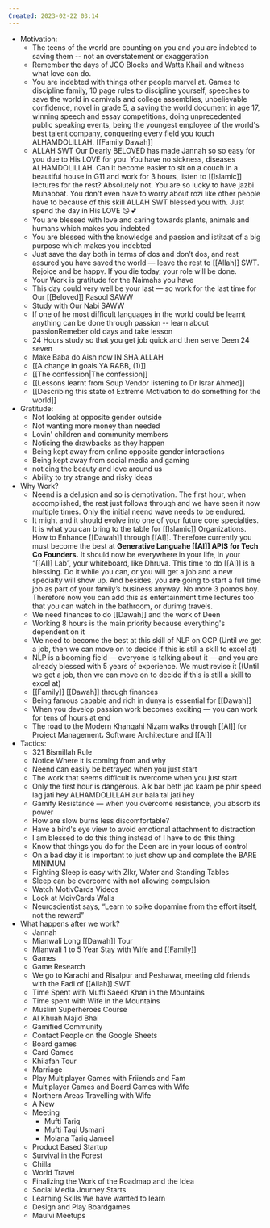 ```yaml
---
Created: 2023-02-22 03:14
---
```

- Motivation:
	- The teens of the world are counting on you and you are indebted to saving them -- not an overstatement or exaggeration 
	- Remember the days of JCO Blocks and Watta Khail and witness what love can do.
	- You are indebted with things other people marvel at. Games to discipline family, 10 page rules to discipline yourself, speeches to save the world in carnivals and college assemblies, unbelievable confidence, novel in grade 5, a saving the world document in age 17, winning speech and essay competitions, doing unprecedented public speaking events, being the youngest employee of the world's best talent company, conquering every field you touch ALHAMDOLILLAH. [[Family Dawah]]
	- ALLAH SWT Our Dearly BELOVED has made Jannah so so easy for you due to His LOVE for you. You have no sickness, diseases ALHAMDOLILLAH. Can it become easier to sit on a couch in a beautiful house in G11 and work for 3 hours, listen to [[Islamic]] lectures for the rest? Absolutely not. You are so lucky to have jazbi Muhabbat. You don't even have to worry about rozi like other people have to because of this skill ALLAH SWT blessed you with. Just spend the day in His LOVE 😘 💕
	- You are blessed with love and caring towards plants, animals and humans which makes you indebted
	- You are blessed with the knowledge and passion and istitaat of a big purpose which makes you indebted
	- Just save the day both in terms of dos and don’t dos, and rest assured you have saved the world — leave the rest to [[Allah]] SWT. Rejoice and be happy. If you die today, your role will be done.
	- Your Work is gratitude for the Naimahs you have
	- This day could very well be your last — so work for the last time for Our [[Beloved]] Rasool SAWW
	- Study with Our Nabi SAWW
	- If one of he most difficult languages in the world could be learnt anything can be done through passion -- learn about passionRemeber old days and take lesson
	- 24 Hours study so that you get job quick and then serve Deen 24 seven
	- Make Baba do Aish now IN SHA ALLAH
	- [[A change in goals YA RABB, (1)]]
	- [[The confession|The confession]]
	- [[Lessons learnt from Soup Vendor listening to Dr Israr Ahmed]]
	- [[Describing this state of Extreme Motivation to do something for the world]]
- Gratitude:
	- Not looking at opposite gender outside 
	- Not wanting more money than needed
	- Lovin' children and community members 
	- Noticing the drawbacks as they happen
	- Being kept away from online opposite gender interactions
	- Being kept away from social media and gaming
	- noticing the beauty and love around us
	- Ability to try strange and risky ideas
- Why Work?
	- Neend is a delusion and so is demotivation. The first hour, when accomplished, the rest just follows through and we have seen it now multiple times. Only the initial neend wave needs to be endured.
	- It might and it should evolve into one of your future core specialties. It is what you can bring to the table for [[Islamic]] Organizations. How to Enhance [[Dawah]] through [[AI]]. Therefore currently you must become the best at **Generative Languahe [[AI]] APIS for Tech Co Founders.** It should now be everywhere in your life, in your “[[AI]] Lab”, your whiteboard, like Dhruva. This time to do [[AI]] is a blessing. Do it while you can, or you will get a job and a new specialty will show up. And besides, you ****are**** going to start a full time job as part of your family’s business anyway. No more 3 pomos boy. Therefore now you can add this as entertainment time lectures too that you can watch in the bathroom, or durimg travels.
	- We need finances to do [[Dawah]] and the work of Deen
	- Working 8 hours is the main priority because everything's dependent on it
	- We need to become the best at this skill of NLP on GCP (Until we get a job, then we can move on to decide if this is still a skill to excel at)
	- NLP is a booming field — everyone is talking about it — and you are already blessed with 5 years of experience. We must revise it ((Until we get a job, then we can move on to decide if this is still a skill to excel at)
	- [[Family]] [[Dawah]] through finances
	- Being famous capable and rich in dunya is essential for [[Dawah]]
	- When you develop passion work becomes exciting — you can work for tens of hours at end
	- The road to the Modern Khanqahi Nizam walks through [[AI]] for Project Management، Software Architecture and [[AI]]
- Tactics:
	- 321 Bismillah Rule
	- Notice Where it is coming from and why
	- Neend can easily be betrayed when you just start
	- The work that seems difficult is overcome when you just start
	- Only the first hour is dangerous. Aik bar beth jao kaam pe phir speed lag jati hey ALHAMDOLILLAH aur bala tal jati hey
	- Gamify Resistance — when you overcome resistance, you absorb its power
	- How are slow burns less discomfortable?
	- Have a bird's eye view to avoid emotional attachment to distraction
	- I am blessed to do this thing instead of I have to do this thing
	- Know that things you do for the Deen are in your locus of control
	- On a bad day it is important to just show up and complete the BARE MINIMUM
	- Fighting Sleep is easy with ZIkr, Water and Standing Tables
	- Sleep can be overcome with not allowing compulsion
	- Watch MotivCards Videos
	- Look at MoivCards Walls
	- Neuroscientist says, “Learn to spike dopamine from the effort itself, not the reward”
- What happens after we work?
	- Jannah
	- Mianwali Long [[Dawah]] Tour
	- Mianwali 1 to 5 Year Stay with Wife and [[Family]]
	- Games
	- Game Research
	- We go to Karachi and Risalpur and Peshawar, meeting old friends with the Fadl of [[Allah]] SWT
	- Time Spent with Mufti Saeed Khan in the Mountains
	- Time spent with Wife in the Mountains
	- Muslim Superheroes Course
	- Al Khuah Majid Bhai
	- Gamified Community
	- Contact People on the Google Sheets
	- Board games
	- Card Games
	- Khilafah Tour
	- Marriage
	- Play Multiplayer Games with Friiends and Fam
	- Multiplayer Games and Board Games with Wife
	- Northern Areas Travelling with Wife
	- A New
	- Meeting
	    - Mufti Tariq
	    - Mufti Taqi Usmani
	    - Molana Tariq Jameel
	- Product Based Startup
	- Survival in the Forest
	- Chilla
	- World Travel
	- Finalizing the Work of the Roadmap and the Idea
	- Social Media Journey Starts
	- Learning Skills We have wanted to learn
	- Design and Play Boardgames
	- Maulvi Meetups

